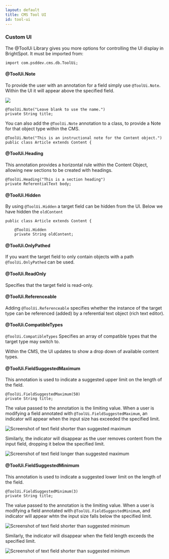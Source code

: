 ```yaml
---
layout: default
title: CMS Tool UI
id: tool-ui
---
```



### Custom UI

The @ToolUi Library gives you more options for controlling the UI display in BrightSpot. It must be imported from:

 `import com.psddev.cms.db.ToolUi;`

#### @ToolUi.Note

To provide the user with an annotation for a field simply use `@ToolUi.Note`. Within the UI it will appear above the specified field.

<img class="smaller" src="http://docs.brightspot.s3.amazonaws.com/annotate.png">

    @ToolUi.Note("Leave blank to use the name.")
    private String title;

You can also add the `@ToolUi.Note` annotation to a class, to provide a Note for that object type within the CMS.

    @ToolUi.Note("This is an instructional note for the Content object.")
    public class Article extends Content {

#### @ToolUi.Heading

This annotation provides a horizontal rule within the Content Object, allowing new sections to be created with headings.

    @ToolUi.Heading("This is a section heading")
    private ReferentialText body;


#### @ToolUi.Hidden 

By using  `@ToolUi.Hidden` a target field can be hidden from the UI. Below we have hidden the `oldContent` 

    public class Article extends Content {
        
        @ToolUi.Hidden
        private String oldContent;



#### @ToolUi.OnlyPathed 

If you want the target field to only contain objects with a path `@ToolUi.OnlyPathed` can be used.

#### @ToolUi.ReadOnly 

Specifies that the target field is read-only.


#### @ToolUi.Referenceable 

Adding `@ToolUi.Referenceable` specifies whether the instance of the target type can be referenced (added) by a referential text object (rich text editor).

#### @ToolUi.CompatibleTypes 

`@ToolUi.CompatibleTypes` Specifies an array of compatible types that the target type may switch to.

Within the CMS, the UI updates to show a drop down of available content types.

#### @ToolUi.FieldSuggestedMaximum

This annotation is used to indicate a suggested upper limit on the length of the field.

    @ToolUi.FieldSuggestedMaximum(50)
    private String title;

The value passed to the annotation is the limiting value.  When a user is modifying a field annotated with `@ToolUi.FieldSuggestedMaximum`, an indicator will appear when the input size has exceeded the specified limit.

![Screenshot of text field shorter than suggested maximum](http://docs.brightspot.s3.amazonaws.com/cms_1.5.0_soft_validation_below_maximum.png)

Similarly, the indicator will disappear as the user removes content from the input field, dropping it below the specified limit.

![Screenshot of text field longer than suggested maximum](http://docs.brightspot.s3.amazonaws.com/cms_1.5.0_soft_validation_above_maximum.png)

#### @ToolUi.FieldSuggestedMinimum

This annotation is used to indicate a suggested lower limit on the length of the field.

    @ToolUi.FieldSuggestedMinimum(3)
    private String title;

The value passed to the annotation is the limiting value.  When a user is modifying a field annotated with `@ToolUi.FieldSuggestedMinimum`, and indicator will appear whtn the input size falls below the specified limit.

![Screenshot of text field shorter than suggested minimum](http://docs.brightspot.s3.amazonaws.com/cms_1.5.0_soft_validation_below_minimum.png)

Similarly, the indicator will disappear when the field length exceeds the specified limit.  

![Screenshot of text field shorter than suggested minimum](http://docs.brightspot.s3.amazonaws.com/cms_1.5.0_soft_validation_above_minimum.png)